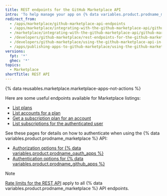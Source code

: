 ```yaml
---
title: REST endpoints for the GitHub Marketplace API
intro: 'To help manage your app on {% data variables.product.prodname_marketplace %}, use these {% data variables.product.prodname_marketplace %} API endpoints.'
redirect_from:
  - /apps/marketplace/github-marketplace-api-endpoints
  - /apps/marketplace/integrating-with-the-github-marketplace-api/github-marketplace-rest-api-endpoints
  - /marketplace/integrating-with-the-github-marketplace-api/github-marketplace-rest-api-endpoints
  - /developers/github-marketplace/rest-endpoints-for-the-github-marketplace-api
  - /developers/github-marketplace/using-the-github-marketplace-api-in-your-app/rest-endpoints-for-the-github-marketplace-api
  - /apps/publishing-apps-to-github-marketplace/using-the-github-marketplace-api-in-your-app/rest-endpoints-for-the-github-marketplace-api
versions:
  fpt: '*'
  ghec: '*'
topics:
  - Marketplace
shortTitle: REST API
---
```


{% data reusables.marketplace.marketplace-apps-not-actions %}

Here are some useful endpoints available for Marketplace listings:

* [List plans](/rest/apps/marketplace#list-plans)
* [List accounts for a plan](/rest/apps/marketplace#list-accounts-for-a-plan)
* [Get a subscription plan for an account](/rest/apps/marketplace#get-a-subscription-plan-for-an-account)
* [List subscriptions for the authenticated user](/rest/apps/marketplace#list-subscriptions-for-the-authenticated-user)

See these pages for details on how to authenticate when using the {% data variables.product.prodname_marketplace %} API:

* [Authorization options for {% data variables.product.prodname_oauth_apps %}](/apps/oauth-apps/building-oauth-apps/authorizing-oauth-apps)
* [Authentication options for {% data variables.product.prodname_github_apps %}](/apps/creating-github-apps/authenticating-with-a-github-app/about-authentication-with-a-github-app)

> [!NOTE]
> [Rate limits for the REST API](/rest/using-the-rest-api/rate-limits-for-the-rest-api) apply to all {% data variables.product.prodname_marketplace %} API endpoints.
